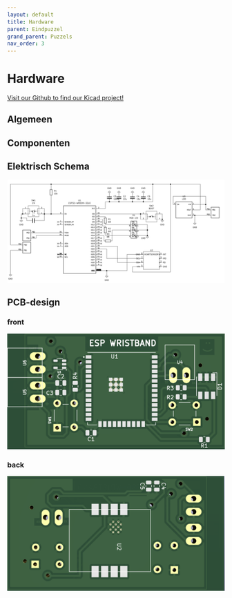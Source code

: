 ```yaml
---
layout: default
title: Hardware
parent: Eindpuzzel
grand_parent: Puzzels
nav_order: 3
---
```

# Hardware
[Visit our Github to find our Kicad project!](https://github.com/PLAN-IT-B/BachelorProefWristbands/tree/main/KiCad-project)
## Algemeen

## Componenten

## Elektrisch Schema
![](elektrisch-schema.png)

## PCB-design
### front
![](pcb-front.png)
### back
![](pcb-back.png)
